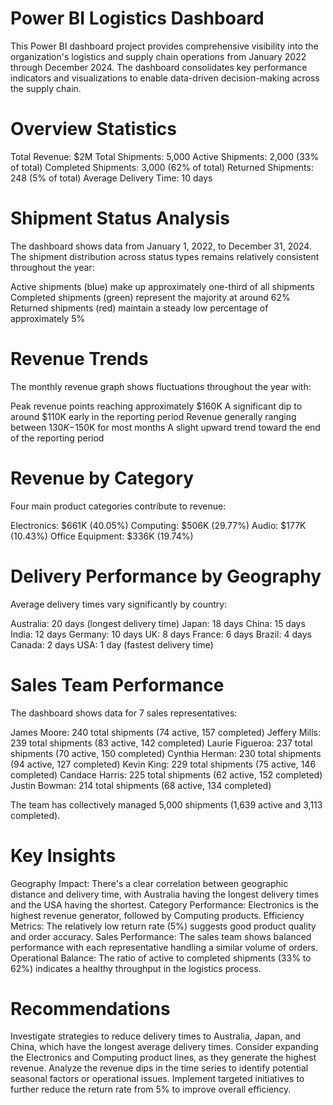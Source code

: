 # Power BI Logistics Dashboard
This Power BI dashboard project provides comprehensive visibility into the organization's logistics and supply chain operations from January 2022 through December 2024. The dashboard consolidates key performance indicators and visualizations to enable data-driven decision-making across the supply chain.
# Overview Statistics

Total Revenue: $2M
Total Shipments: 5,000
Active Shipments: 2,000 (33% of total)
Completed Shipments: 3,000 (62% of total)
Returned Shipments: 248 (5% of total)
Average Delivery Time: 10 days

# Shipment Status Analysis
The dashboard shows data from January 1, 2022, to December 31, 2024. The shipment distribution across status types remains relatively consistent throughout the year:

Active shipments (blue) make up approximately one-third of all shipments
Completed shipments (green) represent the majority at around 62%
Returned shipments (red) maintain a steady low percentage of approximately 5%

# Revenue Trends
The monthly revenue graph shows fluctuations throughout the year with:

Peak revenue points reaching approximately $160K
A significant dip to around $110K early in the reporting period
Revenue generally ranging between $130K-$150K for most months
A slight upward trend toward the end of the reporting period

# Revenue by Category
Four main product categories contribute to revenue:

Electronics: $661K (40.05%)
Computing: $506K (29.77%)
Audio: $177K (10.43%)
Office Equipment: $336K (19.74%)

# Delivery Performance by Geography
Average delivery times vary significantly by country:

Australia: 20 days (longest delivery time)
Japan: 18 days
China: 15 days
India: 12 days
Germany: 10 days
UK: 8 days
France: 6 days
Brazil: 4 days
Canada: 2 days
USA: 1 day (fastest delivery time)

# Sales Team Performance
The dashboard shows data for 7 sales representatives:

James Moore: 240 total shipments (74 active, 157 completed)
Jeffery Mills: 239 total shipments (83 active, 142 completed)
Laurie Figueroa: 237 total shipments (70 active, 150 completed)
Cynthia Herman: 230 total shipments (94 active, 127 completed)
Kevin King: 229 total shipments (75 active, 146 completed)
Candace Harris: 225 total shipments (62 active, 152 completed)
Justin Bowman: 214 total shipments (68 active, 134 completed)

The team has collectively managed 5,000 shipments (1,639 active and 3,113 completed).
# Key Insights

Geography Impact: There's a clear correlation between geographic distance and delivery time, with Australia having the longest delivery times and the USA having the shortest.
Category Performance: Electronics is the highest revenue generator, followed by Computing products.
Efficiency Metrics: The relatively low return rate (5%) suggests good product quality and order accuracy.
Sales Performance: The sales team shows balanced performance with each representative handling a similar volume of orders.
Operational Balance: The ratio of active to completed shipments (33% to 62%) indicates a healthy throughput in the logistics process.

# Recommendations

Investigate strategies to reduce delivery times to Australia, Japan, and China, which have the longest average delivery times.
Consider expanding the Electronics and Computing product lines, as they generate the highest revenue.
Analyze the revenue dips in the time series to identify potential seasonal factors or operational issues.
Implement targeted initiatives to further reduce the return rate from 5% to improve overall efficiency.
